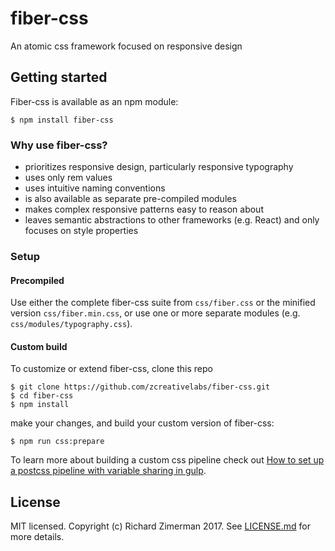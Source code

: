# fiber-css
An atomic css framework focused on responsive design

## Getting started
Fiber-css is available as an npm module:

`$ npm install fiber-css`

### Why use fiber-css?

+ prioritizes responsive design, particularly responsive typography
+ uses only rem values
+ uses intuitive naming conventions
+ is also available as separate pre-compiled modules
+ makes complex responsive patterns easy to reason about
+ leaves semantic abstractions to other frameworks (e.g. React) and only focuses on style properties

### Setup

#### Precompiled
Use either the complete fiber-css suite from `css/fiber.css` or the minified version `css/fiber.min.css`, or use one or more separate modules (e.g. `css/modules/typography.css`).

#### Custom build
To customize or extend fiber-css, clone this repo     
    
    $ git clone https://github.com/zcreativelabs/fiber-css.git
    $ cd fiber-css
    $ npm install
    
make your changes, and build your custom version of fiber-css:
    
    $ npm run css:prepare

To learn more about building a custom css pipeline check out [How to set up a postcss pipeline with variable sharing in gulp](https://medium.com/@zimrick/how-to-set-up-a-postcss-pipeline-with-variable-sharing-in-gulp-4e77624cc749).

## License
MIT licensed. Copyright (c) Richard Zimerman 2017. See [LICENSE.md](https://github.com/zcreativelabs/fiber-css/blob/master/LICENSE) for more details.
